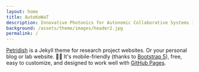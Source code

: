 ```yaml
---
layout: home
title: AutoKoWaT
description: Innovative Photonics for Autonomic Collaborative Systems in Dynamic Goods Transport Processes
background: /assets/theme/images/header2.jpg
permalink: /
---
```


[Petridish](https://github.com/peterdesmet/petridish) is a Jekyll theme for research project websites. Or your personal blog or lab website. 👩‍🔬 It's mobile-friendly (thanks to [Bootstrap 5](https://getbootstrap.com/docs/5.1/)), free, easy to customize, and designed to work well with [GitHub Pages](https://pages.github.com/).

